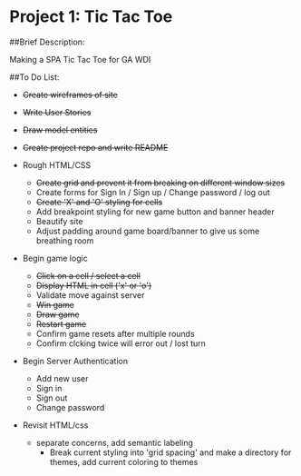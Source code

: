 # Project 1: Tic Tac Toe

##Brief Description:

Making a SPA Tic Tac Toe for GA WDI

##To Do List:

- ~~Create wireframes of site~~

- ~~Write User Stories~~

- ~~Draw model entities~~

- ~~Create project repo and write README~~

- Rough HTML/CSS
  - ~~Create grid and prevent it from breaking on different window sizes~~
  - Create forms for Sign In / Sign up / Change password / log out
  - ~~Create 'X' and 'O' styling for cells~~
  - Add breakpoint styling for new game button and banner header
  - Beautify site
  - Adjust padding around game board/banner to give us some breathing room

- Begin game logic
  - ~~Click on a cell / select a cell~~
  - ~~Display HTML in cell ('x' or 'o')~~
  - Validate move against server
  - ~~Win game~~
  - ~~Draw game~~
  - ~~Restart game~~
  - Confirm game resets after multiple rounds
  - Confirm clcking twice will error out / lost turn

- Begin Server Authentication
  - Add new user
  - Sign in
  - Sign out
  - Change password

- Revisit HTML/css
  - separate concerns, add semantic labeling
    - Break current styling into 'grid spacing' and make a directory for themes, add current coloring to themes
